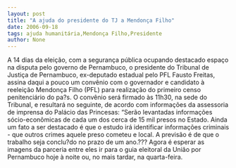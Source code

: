 ```yaml
---
layout: post
title: "A ajuda do presidente do TJ a Mendonça Filho"
date: 2006-09-18
tags: ajuda humanitária,Mendonça Filho,Presidente
author: None
---
```

A 14 dias da eleição, com a segurança pública ocupando destacado espaço na disputa pelo governo de Pernambuco, o presidente do Tribunal de Justiça de Pernambuco, ex-deputado estadual pelo PFL Fausto Freitas, assina daqui a pouco um convênio com o governador e candidato à reeleição Mendonça Filho (PFL) para realização do primeiro censo penitenciário do pa?s.
O convênio
 será firmado às 11h30, na sede do Tribunal, e resultará no seguinte, de acordo com informações da assessoria de imprensa do Palácio das Princesas:
“Serão levantadas informações sócio-econômicas de cada um dos cerca de 15 mil presos no Estado. Ainda um fato a ser destacado é que o estudo irá identificar informações criminais - que outros crimes aquele preso cometeu e local. A previsão é de que o trabalho seja conclu?do no prazo de um ano.???
Agora é esperar as imagens da parceria entre eles ir para o guia eleitoral da União por Pernambuco hoje à noite ou, no mais tardar, na quarta-feira. 
